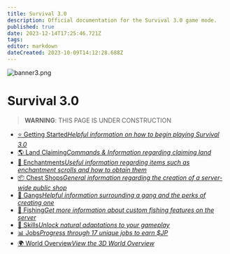 ```yaml
---
title: Survival 3.0
description: Official documentation for the Survival 3.0 game mode.
published: true
date: 2023-12-14T17:25:46.721Z
tags: 
editor: markdown
dateCreated: 2023-10-09T14:12:28.688Z
---
```





<img alt="banner3.png" src="https://cubedao.net/resources/banner3.png" class="align-center">

# Survival 3.0

<blockquote class="is-warning"><p><strong>WARNING</strong>: THIS PAGE IS UNDER CONSTRUCTION
</p></blockquote>

<ul class="links-list">
    <li><a href="/en/survival-3/getting-started">
⭐️ Getting Started<em>Helpful information on how to begin playing Survival 3.0</em></a></li> 
  
  <li><a href="/en/survival-3/land-claiming">
🌎 Land Claiming<em>Commands & Information regarding claiming land</em></a></li> 
  
  <li><a href="/en/survival-3/enchantments">
🧙 Enchantments<em>Useful information regarding items such as enchantment scrolls and how to obtain them</em></a></li> 
  
  <li><a href="/en/survival-3/chest-shops">
📦 Chest Shops<em>General information regarding the creation of a server-wide public shop</em></a></li>
  
  <li><a href="/en/survival-3/gangs">
🧱 Gangs<em>Helpful information surrounding a gang and the perks of creating one</em></a></li>
  
  <li><a href="/en/survival-3/fishing">
🎣 Fishing<em>Get more information about custom fishing features on the server</em></a></li>
  
  <li><a href="/en/survival-3/skills">
🤺 Skills<em>Unlock natural adaptations to your gameplay</em></a></li>
  
  <li><a href="/en/survival-3/jobs">
📊 Jobs<em>Progress through 17 unique jobs to earn $JP</em></a></li>

  <li><a href="https://cubedao.net/map/">
🌍 World Overview<em>View the 3D World Overview</em></a></li> </ul>
